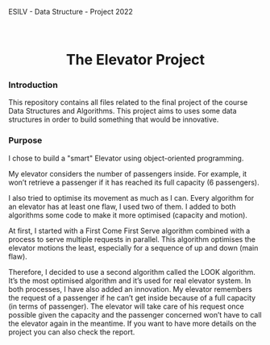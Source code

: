 ESILV - Data Structure - Project 2022 <br>

<br>
<h1 align="center"> The Elevator Project </h1>


### Introduction
This repository contains all files related to the final project of the course Data Structures and Algorithms. This project aims to uses some data structures 
in order to build something that would be innovative. 


### Purpose
I chose to build a "smart" Elevator using object-oriented programming.

My elevator considers the number of passengers inside. For example, it won’t retrieve a passenger if it has reached its full capacity (6 passengers). 

I also tried to optimise its movement as much as I can. Every algorithm for an elevator has at least one flaw, I used two of them. I added to both algorithms some code to make it more optimised (capacity and motion). 

At first, I started with a First Come First Serve algorithm combined with a process to serve multiple requests in parallel. 
This algorithm optimises the elevator motions the least, especially for a sequence of up and down (main flaw). 

Therefore, I decided to use a second algorithm called the LOOK algorithm. It’s the most optimised algorithm and it’s used for real elevator system. 
In both processes, I have also added an innovation. My elevator remembers the request of a passenger if he can’t get inside because of a full capacity (in terms of passenger). The elevator will take care of his request once possible given the capacity and the passenger concerned won’t have to call the elevator again in the meantime.
If you want to have more details on the project you can also check the report.

